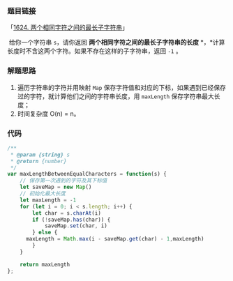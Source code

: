### 题目链接

「[1624. 两个相同字符之间的最长子字符串](https://leetcode.cn/problems/largest-substring-between-two-equal-characters/)」

​	给你一个字符串 `s`，请你返回 **两个相同字符之间的最长子字符串的长度** *，*计算长度时不含这两个字符。如果不存在这样的子字符串，返回 `-1` 。

### 解题思路

1. 遍历字符串的字符并用映射 `Map` 保存字符值和对应的下标，如果遇到已经保存过的字符，就计算他们之间的字符串长度，用 `maxLength` 保存字符串最大长度；
2. 时间复杂度 O(n) = n。

### 代码

```js
/**
 * @param {string} s
 * @return {number}
 */
var maxLengthBetweenEqualCharacters = function(s) {
	// 保存第一次遇到的字符及其下标值
	let saveMap = new Map()
	// 初始化最大长度
	let maxLength = -1
	for (let i = 0; i < s.length; i++) {
		let char = s.charAt(i)
		if (!saveMap.has(char)) {
			saveMap.set(char, i)
		} else {
      maxLength = Math.max(i - saveMap.get(char) - 1,maxLength)
		}
	}

	return maxLength
};
```

